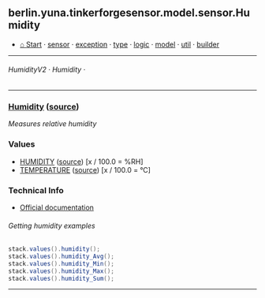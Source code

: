 ## berlin.yuna.tinkerforgesensor.model.sensor.Humidity
* [⌂ Start](https://github.com/YunaBraska/tinkerforge-sensor/blob/master/readmeDoc/README.md) · [sensor](https://github.com/YunaBraska/tinkerforge-sensor/blob/master/readmeDoc/berlin/yuna/tinkerforgesensor/model/sensor/README.md) · [exception](https://github.com/YunaBraska/tinkerforge-sensor/blob/master/readmeDoc/berlin/yuna/tinkerforgesensor/model/exception/README.md) · [type](https://github.com/YunaBraska/tinkerforge-sensor/blob/master/readmeDoc/berlin/yuna/tinkerforgesensor/model/type/README.md) · [logic](https://github.com/YunaBraska/tinkerforge-sensor/blob/master/readmeDoc/berlin/yuna/tinkerforgesensor/logic/README.md) · [model](https://github.com/YunaBraska/tinkerforge-sensor/blob/master/readmeDoc/berlin/yuna/tinkerforgesensor/model/README.md) · [util](https://github.com/YunaBraska/tinkerforge-sensor/blob/master/readmeDoc/berlin/yuna/tinkerforgesensor/util/README.md) · [builder](https://github.com/YunaBraska/tinkerforge-sensor/blob/master/readmeDoc/berlin/yuna/tinkerforgesensor/model/builder/README.md)

---
###### HumidityV2 · Humidity · 

---
### [Humidity](https://github.com/YunaBraska/tinkerforge-sensor/blob/master/readmeDoc/berlin/yuna/tinkerforgesensor/model/sensor/Humidity.md) ([source](https://github.com/YunaBraska/tinkerforge-sensor/blob/master/src/main/java/berlin/yuna/tinkerforgesensor/model/sensor/Humidity.java))

 *Measures relative humidity*
 
### Values
 * [HUMIDITY](https://github.com/YunaBraska/tinkerforge-sensor/blob/master/readmeDoc/berlin/yuna/tinkerforgesensor/model/type/ValueType.md) ([source](https://github.com/YunaBraska/tinkerforge-sensor/blob/master/src/main/java/berlin/yuna/tinkerforgesensor/model/type/ValueType.java))  [x / 100.0 = %RH]
 * [TEMPERATURE](https://github.com/YunaBraska/tinkerforge-sensor/blob/master/readmeDoc/berlin/yuna/tinkerforgesensor/model/type/ValueType.md) ([source](https://github.com/YunaBraska/tinkerforge-sensor/blob/master/src/main/java/berlin/yuna/tinkerforgesensor/model/type/ValueType.java))  [x / 100.0 = °C] 
### Technical Info
 * [Official documentation](https://www.tinkerforge.com/en/doc/Hardware/Bricklets/Humidity_V2.html) 
###### Getting humidity examples
 
```java
stack.values().humidity();
stack.values().humidity_Avg();
stack.values().humidity_Min();
stack.values().humidity_Max();
stack.values().humidity_Sum();
```

--- 
